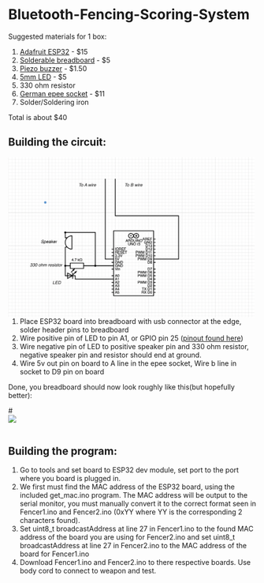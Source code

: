 # Bluetooth-Fencing-Scoring-System

Suggested materials for 1 box:

  1. [Adafruit ESP32](https://www.adafruit.com/product/3269) - $15
  2. [Solderable breadboard](https://www.adafruit.com/product/1609) - $5
  3. [Piezo buzzer](https://www.adafruit.com/product/160) - $1.50
  4. [5mm LED](https://www.adafruit.com/product/4203) - $5
  5. 330 ohm resistor
  6. [German epee socket](https://www.absolutefencinggear.com/af-master-series-german-epee-socket.html) - $11
  7. Solder/Soldering iron

Total is about $40

## Building the circuit:

<img src="./circuit_diagram.png" align="left" width="500px"/>

1. Place ESP32 board into breadboard with usb connector at the edge, solder header pins to breadboard
2. Wire positive pin of LED to pin A1, or GPIO pin 25 ([pinout found here](https://cdn-shop.adafruit.com/product-files/3269/pinout_wroom_pinout.png))
3. Wire negative pin of LED to positive speaker pin and 330 ohm resistor, negative speaker pin and resistor should end at ground.
4. Wire 5v out pin on board to A line in the epee socket, Wire b line in socket to D9 pin on board

Done, you breadboard should now look roughly like this(but hopefully better):

#<img src="./circuit.png" align="left" width="500px"/>

<br />

## Building the program:
1. Go to tools and set board to ESP32 dev module, set port to the port where you board is plugged in.
2. We first must find the MAC address of the ESP32 board, using the included get_mac.ino program. The MAC address will be output to the serial monitor, you must manually convert it to the correct format seen in Fencer1.ino and Fencer2.ino (0xYY where YY is the corresponding 2 characters found).
3. Set uint8_t broadcastAddress at line 27 in Fencer1.ino to the found MAC address of the board you are using for Fencer2.ino and set uint8_t broadcastAddress at line 27 in Fencer2.ino to the MAC address of the board for Fencer1.ino
4. Download Fencer1.ino and Fencer2.ino to there respective boards. Use body cord to connect to weapon and test.
